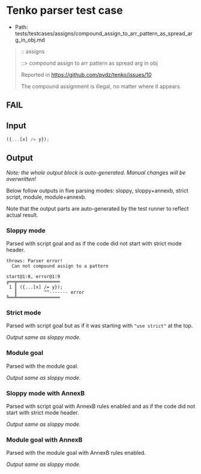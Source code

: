 # Tenko parser test case

- Path: tests/testcases/assigns/compound_assign_to_arr_pattern_as_spread_arg_in_obj.md

> :: assigns
>
> ::> compound assign to arr pattern as spread arg in obj
>
> Reported in https://github.com/pvdz/tenko/issues/10
>
> The compound assignment is illegal, no matter where it appears.

## FAIL

## Input

`````js
({...[x] /= y});
`````

## Output

_Note: the whole output block is auto-generated. Manual changes will be overwritten!_

Below follow outputs in five parsing modes: sloppy, sloppy+annexb, strict script, module, module+annexb.

Note that the output parts are auto-generated by the test runner to reflect actual result.

### Sloppy mode

Parsed with script goal and as if the code did not start with strict mode header.

`````
throws: Parser error!
  Can not compound assign to a pattern

start@1:0, error@1:9
╔══╦════════════════
 1 ║ ({...[x] /= y});
   ║          ^^------- error
╚══╩════════════════

`````

### Strict mode

Parsed with script goal but as if it was starting with `"use strict"` at the top.

_Output same as sloppy mode._

### Module goal

Parsed with the module goal.

_Output same as sloppy mode._

### Sloppy mode with AnnexB

Parsed with script goal with AnnexB rules enabled and as if the code did not start with strict mode header.

_Output same as sloppy mode._

### Module goal with AnnexB

Parsed with the module goal with AnnexB rules enabled.

_Output same as sloppy mode._
